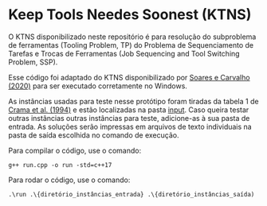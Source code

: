 # Keep Tools Needes Soonest (KTNS)

O KTNS disponibilizado neste repositório é para resolução do subproblema de ferramentas (Tooling Problem, TP) do Problema de Sequenciamento de Tarefas e Trocas de Ferramentas (Job Sequencing and Tool Switching Problem, SSP).

Esse código foi adaptado do KTNS disponibilizado por [Soares e Carvalho (2020)](https://doi.org/10.1016/j.ejor.2020.02.047) para ser executado corretamente no Windows.

As instâncias usadas para teste nesse protótipo foram tiradas da tabela 1 de [Crama et al. (1994)](https://doi.org/10.1007/BF01324874) e estão localizadas na pasta [input](https://github.com/shesfromasgard/KTNS/tree/main/input). Caso queira testar outras instâncias outras instâncias para teste, adicione-as à sua pasta de entrada. As soluções serão impressas em arquivos de texto individuais na pasta de saída escolhida no comando de execução.

Para compilar o código, use o comando:

```
g++ run.cpp -o run -std=c++17
```

Para rodar o código, use o comando:

```
.\run .\{diretório_instâncias_entrada} .\{diretório_instâncias_saída)
```

